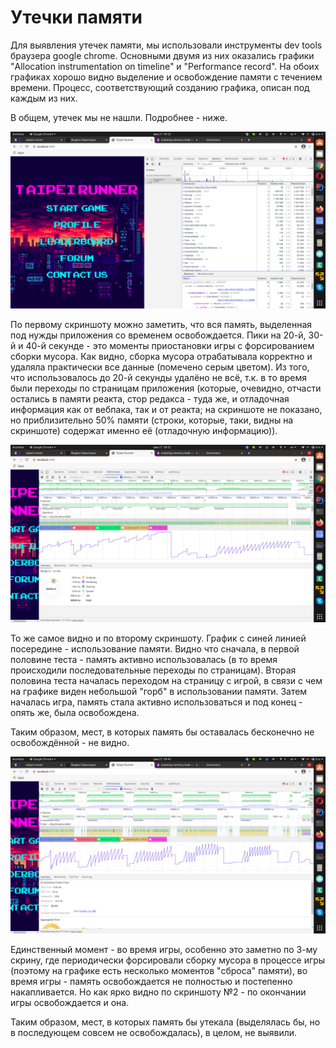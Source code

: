 # Утечки памяти

Для выявления утечек памяти, мы использовали инструменты dev tools браузера google chrome.
Основными двумя из них оказались графики "Allocation instrumentation on timeline" и "Performance record".
На обоих графиках хорошо видно выделение и освобождение памяти с течением времени.
Процесс, соответствующий созданию графика, описан под каждым из них.

В общем, утечек мы не нашли. Подробнее - ниже.

![Memory timeline](/doc/memory-timeline.png?raw=true "memory timeline")

По первому скриншоту можно заметить, что вся память, выделенная под нужды приложения со временем
освобождается. Пики на 20-й, 30-й и 40-й секунде - это моменты приостановки игры с форсированием
сборки мусора. Как видно, сборка мусора отрабатывала корректно и удаляла практически все данные
(помечено серым цветом).
Из того, что использовалось до 20-й секунды удалёно не всё, т.к. в то время были переходы по
страницам приложения (которые, очевидно, отчасти остались в памяти реакта, стор редакса - туда же,
и отладочная информация как от вебпака, так и от реакта; на скриншоте не показано, но
приблизительно 50% памяти (строки, которые, таки, видны на скриншоте) содержат именно её
(отладочную информацию)).

![Browse and game](/doc/browse+game.png?raw=true "browse and game")

То же самое видно и по второму скриншоту. График с синей линией посередине - использование памяти.
Видно что сначала, в первой половине теста - память активно использовалась
(в то время происходили последовательные переходы по страницам).
Вторая половина теста началась переходом на страницу с игрой, в связи с чем на графике виден
небольшой "горб" в использовании памяти. Затем началась игра, память стала активно
использоваться и под конец - опять же, была освобождена.

Таким образом, мест, в которых память бы оставалась бесконечно не освобождённой - не видно.

![Game process memory](/doc/game-process-memory.png?raw=true "game process memory")

Единственный момент - во время игры, особенно это заметно по 3-му скрину, где периодически
форсировали сборку мусора в процессе игры (поэтому на графике есть несколько моментов "сброса"
памяти), во время игры - память освобождается не полностью и постепенно накапливается.
Но как ярко видно по скриншоту №2 - по окончании игры освобождается и она.

Таким образом, мест, в которых память бы утекала (выделялась бы, но в последующем совсем не
освобождалась), в целом, не выявили.
